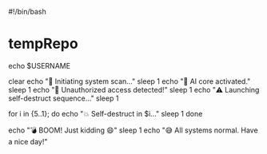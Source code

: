 #!/bin/bash

# tempRepo
echo $USERNAME

clear
echo "🔐 Initiating system scan..."
sleep 1
echo "🧠 AI core activated."
sleep 1
echo "🚨 Unauthorized access detected!"
sleep 1
echo "⚠️  Launching self-destruct sequence..."
sleep 1

for i in {5..1}; do
  echo "💥 Self-destruct in $i..."
  sleep 1
done

echo "💣 BOOM! Just kidding 😄"
sleep 1
echo "😅 All systems normal. Have a nice day!"
